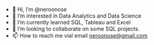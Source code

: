- 👋 Hi, I’m @neroonose
- 👀 I’m interested in Data Analytics and Data Science
- 🌱 I’m currently learned SQL, Tableau and Excel
- 💞️ I’m looking to collaborate on some SQL projects.
- 📫 How to reach me vial email neroonose@gmail.com

<!---
neroonose/neroonose is a ✨ special ✨ repository because its `README.md` (this file) appears on your GitHub profile.
You can click the Preview link to take a look at your changes.
--->
